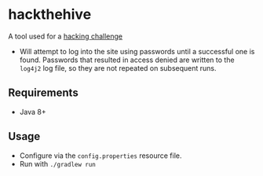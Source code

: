 # hackthehive
A tool used for a [hacking challenge](https://hackthehive.swarmonline.com/login)
* Will attempt to log into the site using passwords until a successful one is found. Passwords that resulted in access denied are written to the `log4j2` log file, so they are not repeated on subsequent runs.
## Requirements
* Java 8+
## Usage
* Configure via the `config.properties` resource file.
* Run with `./gradlew run`
